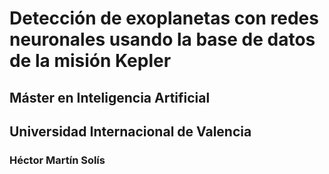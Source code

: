 # Detección de exoplanetas con redes neuronales usando la base de datos de la misión Kepler

## Máster en Inteligencia Artificial
## Universidad Internacional de Valencia
### Héctor Martín Solís
